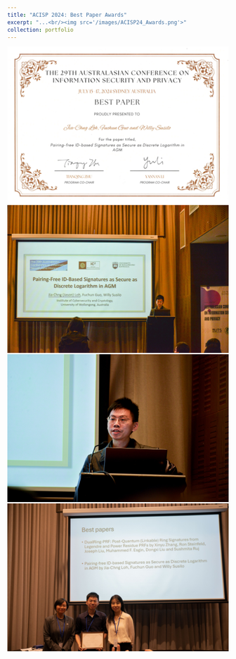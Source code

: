 ```yaml
---
title: "ACISP 2024: Best Paper Awards"
excerpt: "...<br/><img src='/images/ACISP24_Awards.png'>"
collection: portfolio
---
```


<img src='/images/ACISP24_Awards.png'> <br>
<img src='/images/ACISP24/ACISP24_1.jpg'> <br>
<img src='/images/ACISP24/ACISP24_2.jpg'> <br>
<img src='/images/ACISP24/ACISP24_3.jpg'> <br>
